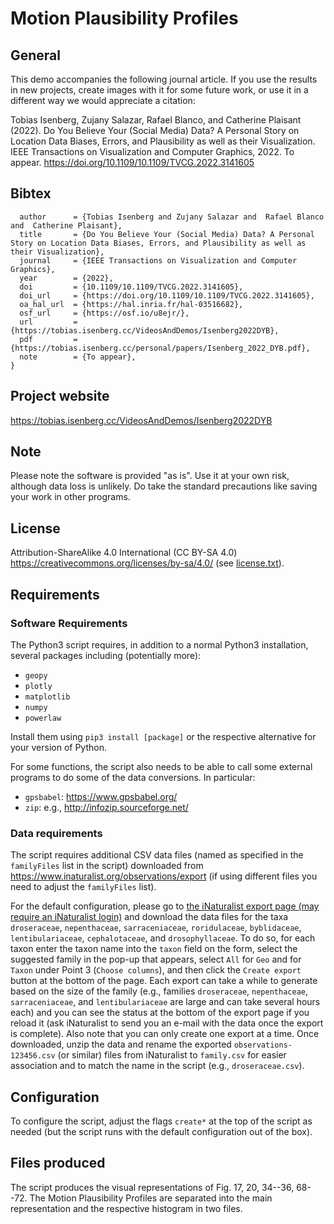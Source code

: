 # Motion Plausibility Profiles

## General
This demo accompanies the following journal article. If you use the results in new projects, create images with it for some future work, or use it in a different way we would appreciate a citation:

Tobias Isenberg, Zujany Salazar, Rafael Blanco, and Catherine Plaisant (2022). Do You Believe Your (Social Media) Data? A Personal Story on Location Data Biases, Errors, and Plausibility as well as their Visualization. IEEE Transactions on Visualization and Computer Graphics, 2022. To appear. https://doi.org/10.1109/10.1109/TVCG.2022.3141605

## Bibtex
```@ARTICLE{Isenberg:2022:DYB,
  author      = {Tobias Isenberg and Zujany Salazar and  Rafael Blanco and  Catherine Plaisant},
  title       = {Do You Believe Your (Social Media) Data? A Personal Story on Location Data Biases, Errors, and Plausibility as well as their Visualization},
  journal     = {IEEE Transactions on Visualization and Computer Graphics},
  year        = {2022},
  doi         = {10.1109/10.1109/TVCG.2022.3141605},
  doi_url     = {https://doi.org/10.1109/10.1109/TVCG.2022.3141605},
  oa_hal_url  = {https://hal.inria.fr/hal-03516682},
  osf_url     = {https://osf.io/u8ejr/},
  url         = {https://tobias.isenberg.cc/VideosAndDemos/Isenberg2022DYB},
  pdf         = {https://tobias.isenberg.cc/personal/papers/Isenberg_2022_DYB.pdf},
  note        = {To appear},
}
```

## Project website
https://tobias.isenberg.cc/VideosAndDemos/Isenberg2022DYB

## Note
Please note the software is provided "as is".  Use it at your own risk, although data loss is unlikely. Do take the standard precautions like saving your work in other programs.

## License
Attribution-ShareAlike 4.0 International (CC BY-SA 4.0) https://creativecommons.org/licenses/by-sa/4.0/
(see [license.txt](license.txt)).

## Requirements

### Software Requirements
The Python3 script requires, in addition to a normal Python3 installation, several packages including (potentially more):
* ```geopy```
* ```plotly```
* ```matplotlib```
* ```numpy```
* ```powerlaw```

Install them using ```pip3 install [package]``` or the respective alternative for your version of Python.

For some functions, the script also needs to be able to call some external programs to do some of the data conversions. In particular:
* ```gpsbabel```: https://www.gpsbabel.org/
* ```zip```: e.g., http://infozip.sourceforge.net/

### Data requirements
The script requires additional CSV data files (named as specified in the ```familyFiles``` list in the script) downloaded from https://www.inaturalist.org/observations/export (if using different files you need to adjust the ```familyFiles``` list).

For the default configuration, please go to [the iNaturalist export page (may require an iNaturalist login)](https://www.inaturalist.org/observations/export) and download the data files for the taxa ```droseraceae```, ```nepenthaceae```, ```sarraceniaceae```, ```roridulaceae```, ```byblidaceae```, ```lentibulariaceae```, ```cephalotaceae```, and ```drosophyllaceae```. To do so, for each taxon enter the taxon name into the ```taxon``` field on the form, select the suggested family in the pop-up that appears, select ```All``` for ```Geo``` and for ```Taxon``` under Point 3  (```Choose columns```), and then click the ```Create export``` button at the bottom of the page. Each export can take a while to generate based on the size of the family (e.g., families ```droseraceae```, ```nepenthaceae```, ```sarraceniaceae```, and ```lentibulariaceae``` are large and can take several hours each) and you can see the status at the bottom of the export page if you reload it (ask iNaturalist to send you an e-mail with the data once the export is complete). Also note that you can only create one export at a time. Once downloaded, unzip the data and rename the exported ```observations-123456.csv``` (or similar) files from iNaturalist to ```family.csv``` for easier association and to match the name in the script (e.g., ```droseraceae.csv```).

## Configuration
To configure the script, adjust the flags ```create*``` at the top of the script as needed (but the script runs with the default configuration out of the box). 

## Files produced
The script produces the visual representations of Fig. 17, 20, 34--36, 68--72. The Motion Plausibility Profiles are separated into the main representation and the respective histogram in two files.

